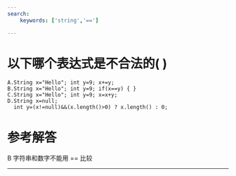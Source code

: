 ```yaml
---
search:
    keywords: ['string','==']

---
```



# 以下哪个表达式是不合法的( )



```
A.String x="Hello"; int y=9; x+=y;
B.String x="Hello"; int y=9; if(x==y) { }
C.String x="Hello"; int y=9; x=x+y;
D.String x=null; 
  int y=(x!=null)&&(x.length()>0) ? x.length() : 0;
```




# 参考解答

B
字符串和数字不能用 == 比较

---
